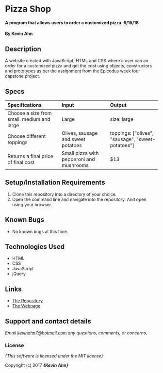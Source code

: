 # Pizza Shop

#### A program that allows users to order a customized pizza. 6/15/18

#### By **Kevin Ahn**

## Description

A website created with JavaScript, HTML and CSS where a user can an order for a customized pizza and get the cost using objects, constructors and prototypes as per the assignment from the Epicodus week four capstone project.


## Specs
| Specifications | Input | Output |
| :-------------     | :------------- | :------------- |
| Choose a size from small. medium and large | Large | size: large |
| Choose different toppings | Olives, sausage and sweet potatoes | toppings: ["olives", "sausage", "sweet-potatoes"] |
| Returns a final price of final cost | Small pizza with pepperoni and mushrooms | $13 |


## Setup/Installation Requirements

1. Clone this repository into a directory of your choice.
2. Open the command line and navigate into the repository. And open using your browser.

## Known Bugs
* No known bugs at this time.

## Technologies Used
* HTML
* CSS
* JavaScript
* jQuery

## Links  
* [The Repository](https://github.com/kevinahn7/pizza-shop)  
* [The Webpage](https://kevinahn7.github.io/pizza-shop/)

## Support and contact details

_Email kevinahn7@hotmail.com any questions, comments, or concerns._

### License

*{This software is licensed under the MIT license}*

Copyright (c) 2017 **_{Kevin Ahn}_**